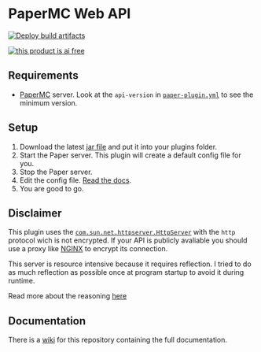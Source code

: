 # PaperMC Web API

[![Deploy build artifacts](https://github.com/Frank-Mayer/papermc-web-api/actions/workflows/deploy.yml/badge.svg)](https://github.com/Frank-Mayer/papermc-web-api/actions/workflows/deploy.yml)

[![this product is ai free](https://this-product-is-ai-free.github.io/badge.svg)](https://this-product-is-ai-free.github.io)

## Requirements

- [PaperMC](https://papermc.io/) server. Look at the `api-version` in [`paper-plugin.yml`](https://github.com/Frank-Mayer/papermc-web-api/blob/main/src/main/resources/paper-plugin.yml) to see the minimum version.

## Setup

1. Download the latest [jar file](https://frank-mayer.github.io/papermc-web-api/papermc-web-api.jar) and put it into your plugins folder.
1. Start the Paper server. This plugin will create a default config file for you.
1. Stop the Paper server.
1. Edit the config file. [Read the docs](https://github.com/Frank-Mayer/papermc-web-api/wiki).
1. You are good to go.

## Disclaimer

This plugin uses the [`com.sun.net.httpserver.HttpServer`](https://docs.oracle.com/javase/8/docs/jre/api/net/httpserver/spec/com/sun/net/httpserver/HttpServer.html) with the `http` protocol wich is not encrypted.
If your API is publicly avaliable you should use a proxy like [NGINX](https://www.nginx.com/) to encrypt its connection.

This server is resource intensive because it requires reflection.
I tried to do as much reflection as possible once at program startup to avoid it during runtime.

Read more about the reasoning [here](https://blogs.oracle.com/javamagazine/post/java-reflection-performance)

## Documentation

There is a [wiki](https://github.com/Frank-Mayer/papermc-web-api/wiki) for this repository containing the full documentation.
